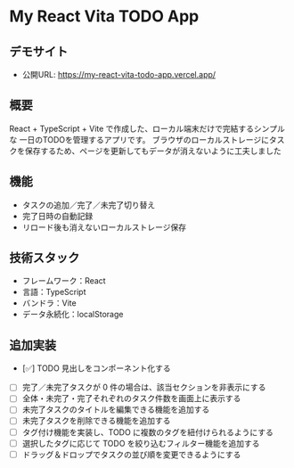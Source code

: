 # My React Vita TODO App

## デモサイト
- 公開URL: https://my-react-vita-todo-app.vercel.app/

## 概要
React + TypeScript + Vite で作成した、ローカル端末だけで完結するシンプルな 一日のTODOを管理するアプリです。
ブラウザのローカルストレージにタスクを保存するため、ページを更新してもデータが消えないように工夫しました

## 機能
- タスクの追加／完了／未完了切り替え
- 完了日時の自動記録
- リロード後も消えないローカルストレージ保存

## 技術スタック
- フレームワーク：React
- 言語：TypeScript
- バンドラ：Vite
- データ永続化：localStorage

## 追加実装
- [✅] TODO 見出しをコンポーネント化する
- [ ] 完了／未完了タスクが 0 件の場合は、該当セクションを非表示にする
- [ ] 全体・未完了・完了それぞれのタスク件数を画面上に表示する
- [ ] 未完了タスクのタイトルを編集できる機能を追加する
- [ ] 未完了タスクを削除できる機能を追加する
- [ ] タグ付け機能を実装し、TODO に複数のタグを紐付けられるようにする
- [ ] 選択したタグに応じて TODO を絞り込むフィルター機能を追加する
- [ ] ドラッグ＆ドロップでタスクの並び順を変更できるようにする
